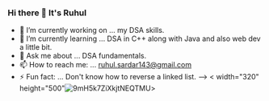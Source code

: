 ### Hi there 👋 It's Ruhul

- 🔭 I’m currently working on ... my DSA skills.
- 🌱 I’m currently learning ... DSA in C++ along with Java and also web dev a little bit.
- 💬 Ask me about ... DSA fundamentals.
- 📫 How to reach me: ... ruhul.sardar143@gmail.com
- ⚡ Fun fact: ... Don't know how to reverse a linked list.
-->
< width="320" height="500"![9mH5k7ZiXkjtNEQTMU](https://user-images.githubusercontent.com/84025740/128626803-50e9d9f4-0457-4ef1-8437-3e7ce67d2605.gif)>


